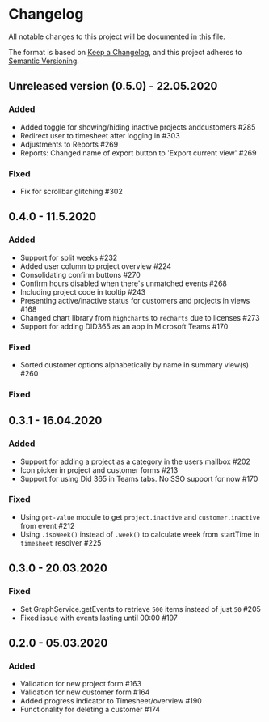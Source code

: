 # Changelog
All notable changes to this project will be documented in this file.

The format is based on [Keep a Changelog](https://keepachangelog.com/en/1.0.0/),
and this project adheres to [Semantic Versioning](https://semver.org/spec/v2.0.0.html).

## Unreleased version (0.5.0) - 22.05.2020

### Added
- Added toggle for showing/hiding inactive projects andcustomers #285
- Redirect user to timesheet after logging in #303
- Adjustments to Reports #269 
- Reports: Changed name of export button to 'Export current view' #269

### Fixed
- Fix for scrollbar glitching #302 

## 0.4.0 - 11.5.2020

### Added
- Support for split weeks #232
- Added user column to project overview #224
- Consolidating confirm buttons #270
- Confirm hours disabled when there's unmatched events #268
- Including project code in tooltip #243
- Presenting active/inactive status for customers and projects in views #168
- Changed chart library from `highcharts` to `recharts` due to licenses #273
- Support for adding DID365 as an app in Microsoft Teams #170

### Fixed
- Sorted customer options alphabetically by name in summary view(s) #260

### Fixed

## 0.3.1 - 16.04.2020

### Added
- Support for adding a project as a category in the users mailbox #202
- Icon picker in project and customer forms #213
- Support for using Did 365 in Teams tabs. No SSO support for now #170

### Fixed
- Using `get-value` module to get `project.inactive` and `customer.inactive` from event #212
- Using `.isoWeek()` instead of `.week()` to calculate week from startTime in `timesheet` resolver #225

## 0.3.0 - 20.03.2020

### Fixed
- Set GraphService.getEvents to retrieve `500` items instead of just `50` #205
- Fixed issue with events lasting until 00:00 #197

## 0.2.0 - 05.03.2020

### Added
- Validation for new project form #163
- Validation for new customer form #164
- Added progress indicator to Timesheet/overview #190
- Functionality for deleting a customer #174
